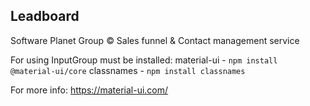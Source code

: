 ## Leadboard
Software Planet Group &copy; Sales funnel & Contact management service

For using InputGroup must be installed:
    material-ui - `npm install @material-ui/core`
    classnames  - `npm install classnames`

For more info: https://material-ui.com/